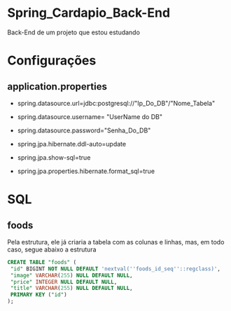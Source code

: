 # Spring_Cardapio_Back-End
Back-End de um projeto que estou estudando

# Configurações 
## application.properties

- spring.datasource.url=jdbc:postgresql://"Ip_Do_DB"/"Nome_Tabela"
- spring.datasource.username= "UserName do DB"
- spring.datasource.password="Senha_Do_DB"
- spring.jpa.hibernate.ddl-auto=update
- spring.jpa.show-sql=true

- spring.jpa.properties.hibernate.format_sql=true 


# SQL
## foods
Pela estrutura, ele já criaria a tabela com as colunas e linhas, mas, em todo caso, segue abaixo a estrutura
~~~sql
CREATE TABLE "foods" (
 "id" BIGINT NOT NULL DEFAULT 'nextval(''foods_id_seq''::regclass)',
 "image" VARCHAR(255) NULL DEFAULT NULL,
 "price" INTEGER NULL DEFAULT NULL,
 "title" VARCHAR(255) NULL DEFAULT NULL,
 PRIMARY KEY ("id")
);
~~~
